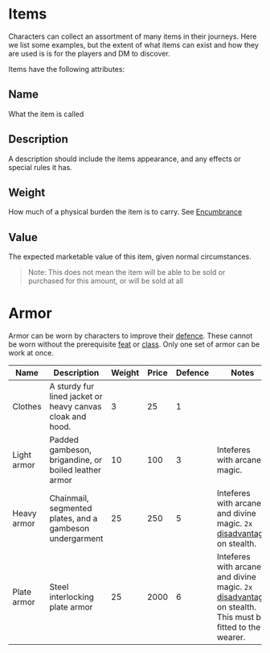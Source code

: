 # Items
Characters can collect an assortment of many items in their journeys. Here we list some examples, but the extent of what items can exist and how they are used is is for the players and DM to discover.

Items have the following attributes:

## Name
What the item is called

## Description
A description should include the items appearance, and any effects or special rules it has.

## Weight
How much of a physical burden the item is to carry. See [Encumbrance](stats.md#encumbrance)

## Value
The expected marketable value of this item, given normal circumstances.

> Note: This does not mean the item will be able to be sold or purchased for this amount, or will be sold at all



# Armor
Armor can be worn by characters to improve their [defence](stats.md#defence). These cannot be worn without the prerequisite [feat](feats.md#feats) or [class](classes.md). Only one set of armor can be work at once.

|Name           |Description                                                             |Weight |Price  |Defence|Notes|
|---------------|------------------------------------------------------------------------|-------|-------|-------|-----|
|Clothes        |A sturdy fur lined jacket or heavy canvas cloak and hood.               |3      |25     |1      |     |
|Light armor    |Padded gambeson, brigandine, or boiled leather armor                    |10     |100    |3      |Inteferes with arcane magic. |
|Heavy armor    |Chainmail, segmented plates, and a gambeson undergarment                |25     |250    |5      |Inteferes with arcane and divine magic. `2x` [disadvantage](rolls.md#disadvantage) on stealth.|
|Plate armor    |Steel interlocking plate armor                                          |25     |2000   |6      |Inteferes with arcane and divine magic. `2x` [disadvantage](rolls.md#disadvantage) on stealth. This must be fitted to the wearer.|
